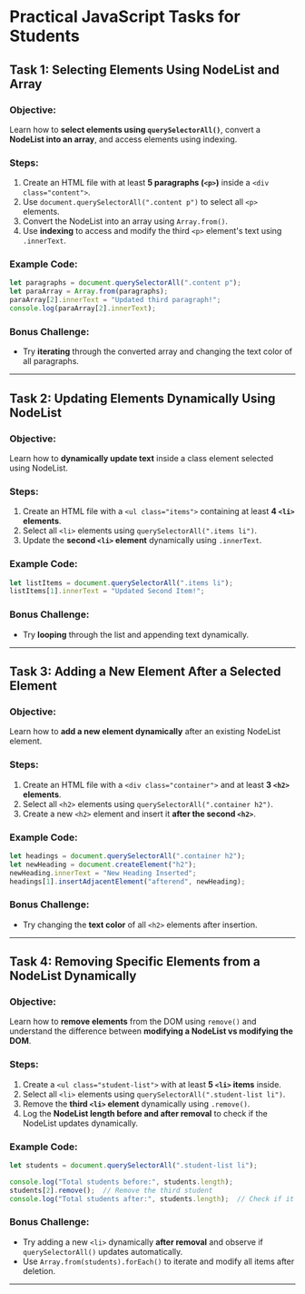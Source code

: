 # Practical JavaScript Tasks for Students

## **Task 1: Selecting Elements Using NodeList and Array**

### **Objective:**  
Learn how to **select elements using `querySelectorAll()`**, convert a **NodeList into an array**, and access elements using indexing.

### **Steps:**  
1. Create an HTML file with at least **5 paragraphs (`<p>`)** inside a `<div class="content">`.
2. Use `document.querySelectorAll(".content p")` to select all `<p>` elements.
3. Convert the NodeList into an array using `Array.from()`.
4. Use **indexing** to access and modify the third `<p>` element's text using `.innerText`.

### **Example Code:**
```javascript
let paragraphs = document.querySelectorAll(".content p");
let paraArray = Array.from(paragraphs);
paraArray[2].innerText = "Updated third paragraph!";
console.log(paraArray[2].innerText);
```

### **Bonus Challenge:**  
- Try **iterating** through the converted array and changing the text color of all paragraphs.

---

## **Task 2: Updating Elements Dynamically Using NodeList**

### **Objective:**  
Learn how to **dynamically update text** inside a class element selected using NodeList.

### **Steps:**  
1. Create an HTML file with a `<ul class="items">` containing at least **4 `<li>` elements**.
2. Select all `<li>` elements using `querySelectorAll(".items li")`.
3. Update the **second `<li>` element** dynamically using `.innerText`.

### **Example Code:**
```javascript
let listItems = document.querySelectorAll(".items li");
listItems[1].innerText = "Updated Second Item!";
```

### **Bonus Challenge:**  
- Try **looping** through the list and appending text dynamically.

---

## **Task 3: Adding a New Element After a Selected Element**

### **Objective:**  
Learn how to **add a new element dynamically** after an existing NodeList element.

### **Steps:**  
1. Create an HTML file with a `<div class="container">` and at least **3 `<h2>` elements**.
2. Select all `<h2>` elements using `querySelectorAll(".container h2")`.
3. Create a new `<h2>` element and insert it **after the second `<h2>`**.

### **Example Code:**
```javascript
let headings = document.querySelectorAll(".container h2");
let newHeading = document.createElement("h2");
newHeading.innerText = "New Heading Inserted";
headings[1].insertAdjacentElement("afterend", newHeading);
```

### **Bonus Challenge:**  
- Try changing the **text color** of all `<h2>` elements after insertion.

---

## **Task 4: Removing Specific Elements from a NodeList Dynamically**

### **Objective:**  
Learn how to **remove elements** from the DOM using `remove()` and understand the difference between **modifying a NodeList vs modifying the DOM**.

### **Steps:**  
1. Create a `<ul class="student-list">` with at least **5 `<li>` items** inside.
2. Select all `<li>` elements using `querySelectorAll(".student-list li")`.
3. Remove the **third `<li>` element** dynamically using `.remove()`.
4. Log the **NodeList length before and after removal** to check if the NodeList updates dynamically.

### **Example Code:**
```javascript
let students = document.querySelectorAll(".student-list li");

console.log("Total students before:", students.length);
students[2].remove();  // Remove the third student
console.log("Total students after:", students.length);  // Check if it updates
```

### **Bonus Challenge:**  
- Try adding a new `<li>` dynamically **after removal** and observe if `querySelectorAll()` updates automatically.
- Use `Array.from(students).forEach()` to iterate and modify all items after deletion.

---
